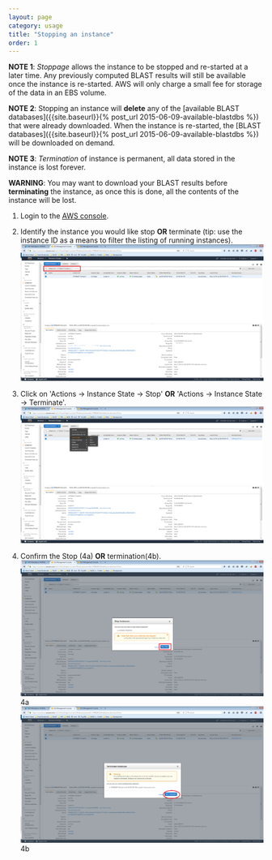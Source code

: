```yaml
---
layout: page
category: usage
title: "Stopping an instance"
order: 1
---
```


**NOTE 1**: _Stoppage_ allows the instance to be stopped and re-started at a later time. Any previously computed BLAST results will still be available once the instance is re-started. AWS will only charge a small fee for storage of the data in an EBS volume.

**NOTE 2**: Stopping an instance will **delete** any of the [available BLAST databases]({{site.baseurl}}{% post_url 2015-06-09-available-blastdbs %}) that were already downloaded. When the instance is re-started, the [BLAST databases]({{site.baseurl}}{% post_url 2015-06-09-available-blastdbs %}) will be downloaded on demand.

**NOTE 3**: _Termination_ of instance is permanent, all data stored in the instance is lost forever.<br>

**WARNING**: You may want to download your BLAST results before **terminating** the instance, as once this is done, all the contents of the instance will be lost.

1. Login to the [AWS console](https://console.aws.amazon.com/ec2).

2. Identify the instance you would like stop **OR** terminate (tip: use the instance ID as a means to filter the listing of running instances).
![EC2 filter by IID](../images/ec2-filter-by-iid.png "EC2 filter by IID")

3. Click on 'Actions -> Instance State -> Stop' **OR** 'Actions -> Instance State -> Terminate'.
![EC stop terminate](../images/ec2-stop-terminate.png "EC stop terminate")

4. Confirm the Stop (4a) **OR** termination(4b).
![4a](../images/ec2-stop-confirm.png "4a")4a
![4b](../images/ec2-termination-confirm.png "4b")4b

